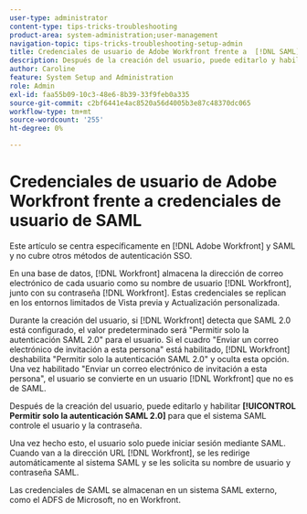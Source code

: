 ```yaml
---
user-type: administrator
content-type: tips-tricks-troubleshooting
product-area: system-administration;user-management
navigation-topic: tips-tricks-troubleshooting-setup-admin
title: Credenciales de usuario de Adobe Workfront frente a  [!DNL SAML] credenciales de usuario
description: Después de la creación del usuario, puede editarlo y habilitar "Permitir solo la autenticación SAML 2.0" para que su usuario y contraseña estén controlados por el sistema SAML. Con esta opción habilitada, el usuario solo puede iniciar sesión mediante SAML. Cuando van a la  [!DNL Workfront] URL, se les redirige automáticamente al sistema SAML y se les pide su nombre de usuario y contraseña SAML.
author: Caroline
feature: System Setup and Administration
role: Admin
exl-id: faa55b09-10c3-48e6-8b39-33f9feb0a335
source-git-commit: c2bf6441e4ac8520a56d4005b3e87c48370dc065
workflow-type: tm+mt
source-wordcount: '255'
ht-degree: 0%

---
```


# Credenciales de usuario de Adobe Workfront frente a credenciales de usuario de SAML

Este artículo se centra específicamente en [!DNL Adobe Workfront] y SAML y no cubre otros métodos de autenticación SSO.

En una base de datos, [!DNL Workfront] almacena la dirección de correo electrónico de cada usuario como su nombre de usuario [!DNL Workfront], junto con su contraseña [!DNL Workfront]. Estas credenciales se replican en los entornos limitados de Vista previa y Actualización personalizada.

Durante la creación del usuario, si [!DNL Workfront] detecta que SAML 2.0 está configurado, el valor predeterminado será &quot;Permitir solo la autenticación SAML 2.0&quot; para el usuario. Si el cuadro &quot;Enviar un correo electrónico de invitación a esta persona&quot; está habilitado, [!DNL Workfront] deshabilita &quot;Permitir solo la autenticación SAML 2.0&quot; y oculta esta opción. Una vez habilitado &quot;Enviar un correo electrónico de invitación a esta persona&quot;, el usuario se convierte en un usuario [!DNL Workfront] que no es de SAML.

Después de la creación del usuario, puede editarlo y habilitar **[!UICONTROL Permitir solo la autenticación SAML 2.0]** para que el sistema SAML controle el usuario y la contraseña.

Una vez hecho esto, el usuario solo puede iniciar sesión mediante SAML. Cuando van a la dirección URL [!DNL Workfront], se les redirige automáticamente al sistema SAML y se les solicita su nombre de usuario y contraseña SAML.

Las credenciales de SAML se almacenan en un sistema SAML externo, como el ADFS de Microsoft, no en Workfront.
